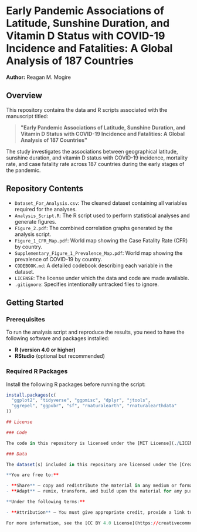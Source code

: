 # Early Pandemic Associations of Latitude, Sunshine Duration, and Vitamin D Status with COVID-19 Incidence and Fatalities: A Global Analysis of 187 Countries

**Author:** Reagan M. Mogire

## Overview

This repository contains the data and R scripts associated with the manuscript titled:

> **"Early Pandemic Associations of Latitude, Sunshine Duration, and Vitamin D Status with COVID-19 Incidence and Fatalities: A Global Analysis of 187 Countries"**

The study investigates the associations between geographical latitude, sunshine duration, and vitamin D status with COVID-19 incidence, mortality rate, and case fatality rate across 187 countries during the early stages of the pandemic.

## Repository Contents

- `Dataset_For_Analysis.csv`: The cleaned dataset containing all variables required for the analyses.
- `Analysis_Script.R`: The R script used to perform statistical analyses and generate figures.
- `Figure_2.pdf`: The combined correlation graphs generated by the analysis script.
- `Figure_1_CFR_Map.pdf`: World map showing the Case Fatality Rate (CFR) by country.
- `Supplementary_Figure_1_Prevalence_Map.pdf`: World map showing the prevalence of COVID-19 by country.
- `CODEBOOK.md`: A detailed codebook describing each variable in the dataset.
- `LICENSE`: The license under which the data and code are made available.
- `.gitignore`: Specifies intentionally untracked files to ignore.

## Getting Started

### Prerequisites

To run the analysis script and reproduce the results, you need to have the following software and packages installed:

- **R (version 4.0 or higher)**
- **RStudio** (optional but recommended)

### Required R Packages

Install the following R packages before running the script:

```R
install.packages(c(
  "ggplot2", "tidyverse", "ggpmisc", "dplyr", "jtools",
  "ggrepel", "ggpubr", "sf", "rnaturalearth", "rnaturalearthdata"
))

## License

### Code

The code in this repository is licensed under the [MIT License](./LICENSE). You are free to use, modify, and distribute the code with appropriate attribution.

### Data

The dataset(s) included in this repository are licensed under the [Creative Commons Attribution 4.0 International (CC BY 4.0) License](./DATA_LICENSE).

**You are free to:**

- **Share** — copy and redistribute the material in any medium or format.
- **Adapt** — remix, transform, and build upon the material for any purpose, even commercially.

**Under the following terms:**

- **Attribution** — You must give appropriate credit, provide a link to the license, and indicate if changes were made.

For more information, see the [CC BY 4.0 License](https://creativecommons.org/licenses/by/4.0/).
